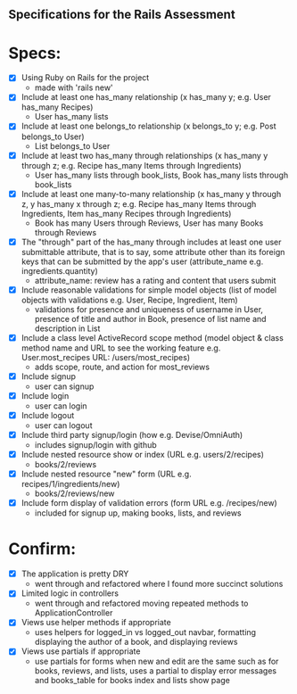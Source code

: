 ## Specifications for the Rails Assessment

# Specs:

 - [X] Using Ruby on Rails for the project 
    - made with 'rails new'
 - [X] Include at least one has_many relationship (x has_many y; e.g. User has_many Recipes) 
    - User has_many lists
 - [X] Include at least one belongs_to relationship (x belongs_to y; e.g. Post belongs_to User) 
    - List belongs_to User
 - [X] Include at least two has_many through relationships (x has_many y through z; e.g. Recipe has_many Items through Ingredients) 
    - User has_many lists through book_lists, Book has_many lists through book_lists
 - [X] Include at least one many-to-many relationship (x has_many y through z, y has_many x through z; e.g. Recipe has_many Items through Ingredients, Item has_many Recipes through Ingredients) 
    - Book has many Users through Reviews, User has many Books through Reviews 
 - [X] The "through" part of the has_many through includes at least one user submittable attribute, that is to say, some attribute other than its foreign keys that can be submitted by the app's user (attribute_name e.g. ingredients.quantity)
    - attribute_name: review has a rating and content that users submit
 - [X] Include reasonable validations for simple model objects (list of model objects with validations e.g. User, Recipe, Ingredient, Item) 
    - validations for presence and uniqueness of username in User, presence of title and author in Book, presence of list name and description in List
 - [X] Include a class level ActiveRecord scope method (model object & class method name and URL to see the working feature e.g. User.most_recipes URL: /users/most_recipes)
    - adds scope, route, and action for most_reviews
 - [X] Include signup
    - user can signup
 - [X] Include login
    - user can login
 - [X] Include logout
    - user can logout
 - [X] Include third party signup/login (how e.g. Devise/OmniAuth)
    - includes signup/login with github
 - [X] Include nested resource show or index (URL e.g. users/2/recipes)
    - books/2/reviews
 - [X] Include nested resource "new" form (URL e.g. recipes/1/ingredients/new)
    - books/2/reviews/new
 - [X] Include form display of validation errors (form URL e.g. /recipes/new)
    - included for signup up, making books, lists, and reviews

# Confirm:

 - [X] The application is pretty DRY
    - went through and refactored where I found more succinct solutions
 - [X] Limited logic in controllers
    - went through and refactored moving repeated methods to ApplicationController
 - [X] Views use helper methods if appropriate
    - uses helpers for logged_in vs logged_out navbar, formatting displaying the author of a book, and displaying reviews
 - [X] Views use partials if appropriate
    - use partials for forms when new and edit are the same such as for books, reviews, and lists, uses a partial to display error messages and books_table for books index and lists show page